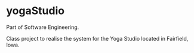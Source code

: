 yogaStudio
==========


Part of Software Engineering.

Class project to realise the system for the Yoga Studio located in Fairfield, Iowa.
